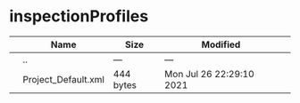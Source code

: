 # inspectionProfiles

<table><thead><tr class="header"><th></th><th>Name</th><th>Size</th><th>Modified</th><th></th></tr></thead><tbody><tr class="odd"><td></td><td><span class="goup">..</span></td><td>—</td><td>—</td><td></td></tr><tr class="even"><td></td><td><span class="name">Project_Default.xml</span></td><td>444 bytes</td><td>Mon Jul 26 22:29:10 2021</td><td></td></tr></tbody></table>

